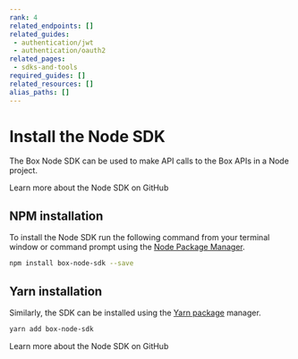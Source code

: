 ```yaml
---
rank: 4
related_endpoints: []
related_guides:
 - authentication/jwt
 - authentication/oauth2
related_pages:
 - sdks-and-tools
required_guides: []
related_resources: []
alias_paths: []
---
```


# Install the Node SDK

The Box Node SDK can be used to make API calls to the Box APIs in a Node
project.

<CTA to="https://github.com/box/box-node-sdk">
  Learn more about the Node SDK on GitHub
</CTA>

## NPM installation

To install the Node SDK run the following command from your terminal
window or command prompt using the [Node Package Manager][npm].

```sh
npm install box-node-sdk --save
```

## Yarn installation

Similarly, the SDK can be installed using the [Yarn package][yarn] manager.

```sh
yarn add box-node-sdk
```

<CTA to="https://github.com/box/box-node-sdk">
  Learn more about the Node SDK on GitHub
</CTA>

[npm]: https://www.npmjs.com/
[yarn]: https://yarnpkg.com/
